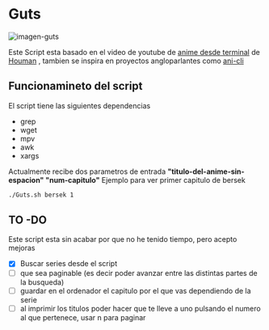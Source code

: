 # Guts

![imagen-guts](https://github.com/danifreflow/Guts/blob/main/Guts/assets/guts.png)

Este Script esta basado en el video de youtube de [anime desde terminal](https://www.youtube.com/watch?v=IHDqzGno4Y4) 
de [Houman](https://houmanr.xyz/) , tambien se inspira en proyectos angloparlantes como
[ani-cli](https://github.com/pystardust/ani-cli)

## Funcionamineto del script
El script tiene las siguientes dependencias 
- grep
- wget
- mpv
- awk
- xargs

Actualmente recibe dos parametros de entrada **"titulo-del-anime-sin-espacion" "num-capitulo"**
Ejemplo para ver primer capitulo de bersek
```bash
./Guts.sh bersek 1
```

## TO -DO
Este script esta sin acabar por que no he tenido tiempo, pero acepto mejoras
- [x] Buscar series desde el script
- [ ] que sea paginable (es decir poder avanzar entre las distintas partes de la busqueda)
- [ ] guardar en el ordenador el capitulo por el que vas dependiendo de la serie
- [ ] al imprimir los titulos poder hacer que te lleve a uno pulsando el numero al que pertenece, usar n para paginar
